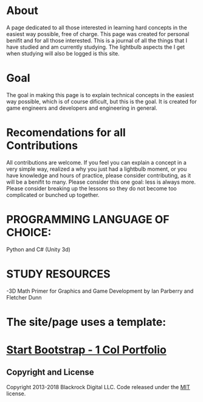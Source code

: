 
# About
A page dedicated to all those interested in learning hard concepts in the easiest way possible, free of charge. This page was created for personal benifit and for all those interested. This is a journal of all the things that I have studied and am currently studying. The lightbulb aspects the I get when studying will also be logged is this site.

# Goal
The goal in making this page is to explain technical concepts in the easiest way possible, which is of course dificult, but this is the goal. It is created for game engineers and developers and engineering in general.

# Recomendations for all Contributions
All contributions are welcome. If you feel you can explain a concept in a very simple way, realized a why you just had a lightbulb moment, or you have knowledge and hours of practice, please consider contributing, as it will be a benifit to many. Please consider this one goal: less is always more. Please consider breaking up the lessons so they do not become too complicated or bunched up together.

# PROGRAMMING LANGUAGE OF CHOICE:
 Python and C# &#40;Unity 3d&#41;
 
 # STUDY RESOURCES
 -3D Math Primer for Graphics and Game Development by Ian Parberry and Fletcher Dunn


# The site/page uses a template:
# [Start Bootstrap - 1 Col Portfolio](https://startbootstrap.com/template-overviews/1-col-portfolio/)


## Copyright and License

Copyright 2013-2018 Blackrock Digital LLC. Code released under the [MIT](https://github.com/BlackrockDigital/startbootstrap-1-col-portfolio/blob/gh-pages/LICENSE) license.
